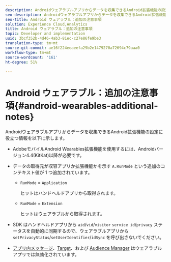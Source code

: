 ```yaml
---
description: Androidウェアラブルアプリからデータを収集できるAndroid拡張機能の設定に役立つ情報を以下に示します。
seo-description: Androidウェアラブルアプリからデータを収集できるAndroid拡張機能の設定に役立つ情報を以下に示します。
seo-title: Android ウェアラブル：追加の注意事項
solution: Experience Cloud,Analytics
title: Android ウェアラブル：追加の注意事項
topic: Developer and implementation
uuid: 3bcf352b-4d46-4ab3-81ec-c27e86fe9be3
translation-type: tm+mt
source-git-commit: ae16f224eeaeefa29b2e1479270a72694c79aaa0
workflow-type: tm+mt
source-wordcount: '161'
ht-degree: 51%

---
```



# Android ウェアラブル：追加の注意事項{#android-wearables-additional-notes}

Androidウェアラブルアプリからデータを収集できるAndroid拡張機能の設定に役立つ情報を以下に示します。

* AdobeモバイルAndroid Wearables拡張機能を使用するには、Androidバージョン4.4(KitKat)以降が必要です。
* データの取得元が収容アプリか拡張機能かを示す `A.RunMode` という追加のコンテキスト値が 1 つ追加されています。

   * `RunMode` = `Application`

      ヒットはハンドヘルドアプリから取得されます。

   * `RunMode` = `Extension`

      ヒットはウェアラブルから取得されます。

* SDK はハンドヘルドアプリから `aid`/`vid`/`visitor` `service id`/`privacy` ステータスを自動的に同期するので、ウェアラブルアプリから `setPrivacyStatus`/`setUserIdentifier`/`idSync` を呼び出さないでください。
* [アプリ内メッセージ](/help/android/messaging-main/messaging/messaging.md)、[Target](/help/android/target-main/target.md)、および [Audience Manager](/help/android/audience-manager/audiencemgmt.md) はウェアラブルアプリでは無効化されています。

